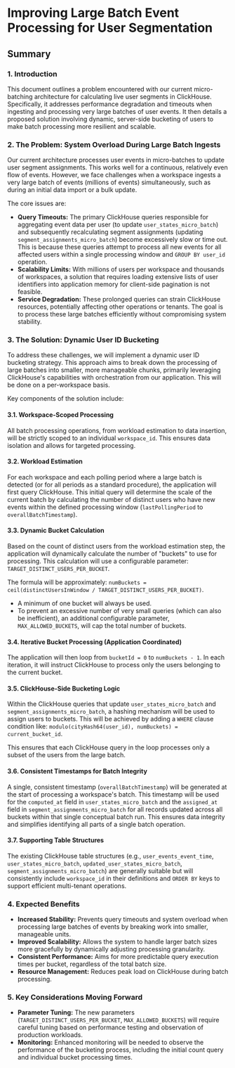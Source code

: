 # Improving Large Batch Event Processing for User Segmentation

## Summary

### 1. Introduction

This document outlines a problem encountered with our current micro-batching architecture for calculating live user segments in ClickHouse. Specifically, it addresses performance degradation and timeouts when ingesting and processing very large batches of user events. It then details a proposed solution involving dynamic, server-side bucketing of users to make batch processing more resilient and scalable.

### 2. The Problem: System Overload During Large Batch Ingests

Our current architecture processes user events in micro-batches to update user segment assignments. This works well for a continuous, relatively even flow of events. However, we face challenges when a workspace ingests a very large batch of events (millions of events) simultaneously, such as during an initial data import or a bulk update.

The core issues are:

* **Query Timeouts:** The primary ClickHouse queries responsible for aggregating event data per user (to update `user_states_micro_batch`) and subsequently recalculating segment assignments (updating `segment_assignments_micro_batch`) become excessively slow or time out. This is because these queries attempt to process all new events for all affected users within a single processing window and `GROUP BY user_id` operation.
* **Scalability Limits:** With millions of users per workspace and thousands of workspaces, a solution that requires loading extensive lists of user identifiers into application memory for client-side pagination is not feasible.
* **Service Degradation:** These prolonged queries can strain ClickHouse resources, potentially affecting other operations or tenants. The goal is to process these large batches efficiently without compromising system stability.

### 3. The Solution: Dynamic User ID Bucketing

To address these challenges, we will implement a dynamic user ID bucketing strategy. This approach aims to break down the processing of large batches into smaller, more manageable chunks, primarily leveraging ClickHouse's capabilities with orchestration from our application. This will be done on a per-workspace basis.

Key components of the solution include:

#### 3.1. Workspace-Scoped Processing

All batch processing operations, from workload estimation to data insertion, will be strictly scoped to an individual `workspace_id`. This ensures data isolation and allows for targeted processing.

#### 3.2. Workload Estimation

For each workspace and each polling period where a large batch is detected (or for all periods as a standard procedure), the application will first query ClickHouse. This initial query will determine the scale of the current batch by calculating the number of distinct users who have new events within the defined processing window (`lastPollingPeriod` to `overallBatchTimestamp`).

#### 3.3. Dynamic Bucket Calculation

Based on the count of distinct users from the workload estimation step, the application will dynamically calculate the number of "buckets" to use for processing. This calculation will use a configurable parameter: `TARGET_DISTINCT_USERS_PER_BUCKET`.

The formula will be approximately: `numBuckets = ceil(distinctUsersInWindow / TARGET_DISTINCT_USERS_PER_BUCKET)`.

* A minimum of one bucket will always be used.
* To prevent an excessive number of very small queries (which can also be inefficient), an additional configurable parameter, `MAX_ALLOWED_BUCKETS`, will cap the total number of buckets.

#### 3.4. Iterative Bucket Processing (Application Coordinated)

The application will then loop from `bucketId = 0` to `numBuckets - 1`. In each iteration, it will instruct ClickHouse to process only the users belonging to the current bucket.

#### 3.5. ClickHouse-Side Bucketing Logic

Within the ClickHouse queries that update `user_states_micro_batch` and `segment_assignments_micro_batch`, a hashing mechanism will be used to assign users to buckets. This will be achieved by adding a `WHERE` clause condition like:
`modulo(cityHash64(user_id), numBuckets) = current_bucket_id`.

This ensures that each ClickHouse query in the loop processes only a subset of the users from the large batch.

#### 3.6. Consistent Timestamps for Batch Integrity

A single, consistent timestamp (`overallBatchTimestamp`) will be generated at the start of processing a workspace's batch. This timestamp will be used for the `computed_at` field in `user_states_micro_batch` and the `assigned_at` field in `segment_assignments_micro_batch` for all records updated across all buckets within that single conceptual batch run. This ensures data integrity and simplifies identifying all parts of a single batch operation.

#### 3.7. Supporting Table Structures

The existing ClickHouse table structures (e.g., `user_events_event_time`, `user_states_micro_batch`, `updated_user_states_micro_batch`, `segment_assignments_micro_batch`) are generally suitable but will consistently include `workspace_id` in their definitions and `ORDER BY` keys to support efficient multi-tenant operations.

### 4. Expected Benefits

* **Increased Stability:** Prevents query timeouts and system overload when processing large batches of events by breaking work into smaller, manageable units.
* **Improved Scalability:** Allows the system to handle larger batch sizes more gracefully by dynamically adjusting processing granularity.
* **Consistent Performance:** Aims for more predictable query execution times per bucket, regardless of the total batch size.
* **Resource Management:** Reduces peak load on ClickHouse during batch processing.

### 5. Key Considerations Moving Forward

* **Parameter Tuning:** The new parameters (`TARGET_DISTINCT_USERS_PER_BUCKET`, `MAX_ALLOWED_BUCKETS`) will require careful tuning based on performance testing and observation of production workloads.
* **Monitoring:** Enhanced monitoring will be needed to observe the performance of the bucketing process, including the initial count query and individual bucket processing times.